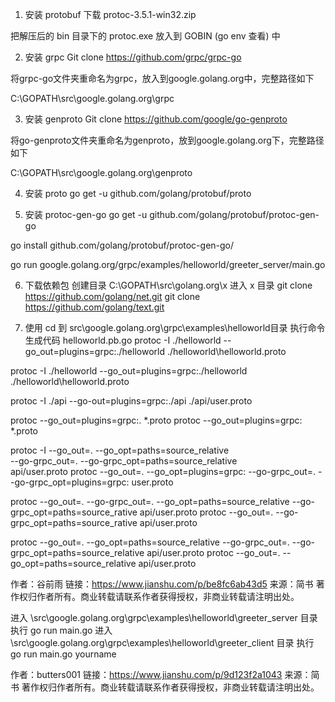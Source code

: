 1. 安装 protobuf
下载 protoc-3.5.1-win32.zip

把解压后的 bin 目录下的 protoc.exe 放入到 GOBIN (go env 查看) 中

2. 安装 grpc
Git clone https://github.com/grpc/grpc-go

将grpc-go文件夹重命名为grpc，放入到google.golang.org中，完整路径如下

C:\GOPATH\src\google.golang.org\grpc

3. 安装 genproto
Git clone https://github.com/google/go-genproto

将go-genproto文件夹重命名为genproto，放到google.golang.org下，完整路径如下

C:\GOPATH\src\google.golang.org\genproto

4. 安装 proto
go get -u github.com/golang/protobuf/proto

5. 安装 protoc-gen-go
go get -u github.com/golang/protobuf/protoc-gen-go

go install github.com/golang/protobuf/protoc-gen-go/

go run google.golang.org/grpc/examples/helloworld/greeter_server/main.go

6. 下载依赖包
创建目录 C:\GOPATH\src\golang.org\x
进入 x 目录
git clone https://github.com/golang/net.git
git clone https://github.com/golang/text.git

7. 使用
cd 到 src\google.golang.org\grpc\examples\helloworld目录
执行命令生成代码 helloworld.pb.go
protoc -I ./helloworld --go_out=plugins=grpc:./helloworld ./helloworld\helloworld.proto

protoc -I ./helloworld --go_out=plugins=grpc:./helloworld ./helloworld\helloworld.proto

protoc -I ./api --go-out=plugins=grpc:./api ./api/user.proto

protoc --go_out=plugins=grpc:. *.proto
protoc --go_out=plugins=grpc: *.proto


protoc -I --go_out=. --go_opt=paths=source_relative \
    --go-grpc_out=. --go-grpc_opt=paths=source_relative \
    api/user.proto
protoc --go_out=. --go_opt=plugins=grpc: --go-grpc_out=. --go-grpc_opt=plugins=grpc: user.proto


protoc --go_out=. --go-grpc_out=. --go_opt=paths=source_relative --go-grpc_opt=paths=source_rative api/user.proto
protoc --go_out=. --go-grpc_opt=paths=source_rative api/user.proto

protoc --go_out=. --go_opt=paths=source_relative --go-grpc_out=. --go-grpc_opt=paths=source_relative api/user.proto
protoc --go_out=. --go_opt=paths=source_relative  api/user.proto


作者：谷前雨
链接：https://www.jianshu.com/p/be8fc6ab43d5
来源：简书
著作权归作者所有。商业转载请联系作者获得授权，非商业转载请注明出处。

进入 \src\google.golang.org\grpc\examples\helloworld\greeter_server 目录
执行 go run main.go
进入 \src\google.golang.org\grpc\examples\helloworld\greeter_client 目录
执行 go run main.go yourname

作者：butters001
链接：https://www.jianshu.com/p/9d123f2a1043
来源：简书
著作权归作者所有。商业转载请联系作者获得授权，非商业转载请注明出处。